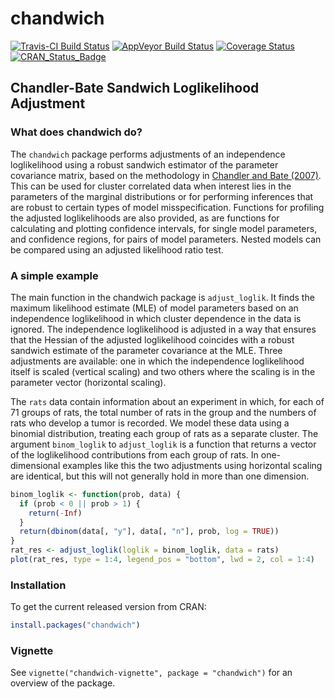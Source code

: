
<!-- README.md is generated from README.Rmd. Please edit that file -->

# chandwich

[![Travis-CI Build
Status](https://travis-ci.org/paulnorthrop/chandwich.svg?branch=master)](https://travis-ci.org/paulnorthrop/chandwich)
[![AppVeyor Build
Status](https://ci.appveyor.com/api/projects/status/github/paulnorthrop/chandwich?branch=master&svg=true)](https://ci.appveyor.com/project/paulnorthrop/chandwich)
[![Coverage
Status](https://codecov.io/github/paulnorthrop/chandwich/coverage.svg?branch=master)](https://codecov.io/github/paulnorthrop/chandwich?branch=master)
[![CRAN\_Status\_Badge](https://www.r-pkg.org/badges/version/chandwich)](https://cran.r-project.org/package=chandwich)

## Chandler-Bate Sandwich Loglikelihood Adjustment

### What does chandwich do?

The `chandwich` package performs adjustments of an independence
loglikelihood using a robust sandwich estimator of the parameter
covariance matrix, based on the methodology in [Chandler and Bate
(2007)](http://dx.doi.org/10.1093/biomet/asm015). This can be used for
cluster correlated data when interest lies in the parameters of the
marginal distributions or for performing inferences that are robust to
certain types of model misspecification. Functions for profiling the
adjusted loglikelihoods are also provided, as are functions for
calculating and plotting confidence intervals, for single model
parameters, and confidence regions, for pairs of model parameters.
Nested models can be compared using an adjusted likelihood ratio test.

### A simple example

The main function in the chandwich package is `adjust_loglik`. It finds
the maximum likelihood estimate (MLE) of model parameters based on an
independence loglikelihood in which cluster dependence in the data is
ignored. The independence loglikelihood is adjusted in a way that
ensures that the Hessian of the adjusted loglikelihood coincides with a
robust sandwich estimate of the parameter covariance at the MLE. Three
adjustments are available: one in which the independence loglikelihood
itself is scaled (vertical scaling) and two others where the scaling is
in the parameter vector (horizontal scaling).

The `rats` data contain information about an experiment in which, for
each of 71 groups of rats, the total number of rats in the group and the
numbers of rats who develop a tumor is recorded. We model these data
using a binomial distribution, treating each group of rats as a separate
cluster. The argument `binom_loglik` to `adjust_loglik` is a function
that returns a vector of the loglikelihood contributions from each group
of rats. In one-dimensional examples like this the two adjustments using
horizontal scaling are identical, but this will not generally hold in
more than one dimension.

``` r
binom_loglik <- function(prob, data) {
  if (prob < 0 || prob > 1) {
    return(-Inf)
  }
  return(dbinom(data[, "y"], data[, "n"], prob, log = TRUE))
}
rat_res <- adjust_loglik(loglik = binom_loglik, data = rats)
plot(rat_res, type = 1:4, legend_pos = "bottom", lwd = 2, col = 1:4)
```

### Installation

To get the current released version from CRAN:

``` r
install.packages("chandwich")
```

### Vignette

See `vignette("chandwich-vignette", package = "chandwich")` for an
overview of the package.
